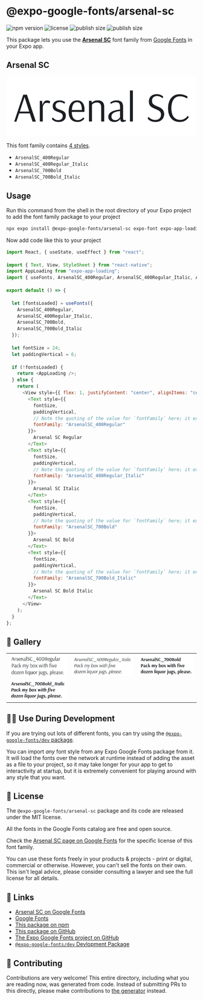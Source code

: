 # @expo-google-fonts/arsenal-sc

![npm version](https://flat.badgen.net/npm/v/@expo-google-fonts/arsenal-sc)
![license](https://flat.badgen.net/github/license/expo/google-fonts)
![publish size](https://flat.badgen.net/packagephobia/install/@expo-google-fonts/arsenal-sc)
![publish size](https://flat.badgen.net/packagephobia/publish/@expo-google-fonts/arsenal-sc)

This package lets you use the [**Arsenal SC**](https://fonts.google.com/specimen/Arsenal+SC) font family from [Google Fonts](https://fonts.google.com/) in your Expo app.

## Arsenal SC

![Arsenal SC](./font-family.png)

This font family contains [4 styles](#-gallery).

- `ArsenalSC_400Regular`
- `ArsenalSC_400Regular_Italic`
- `ArsenalSC_700Bold`
- `ArsenalSC_700Bold_Italic`

## Usage

Run this command from the shell in the root directory of your Expo project to add the font family package to your project

```sh
npx expo install @expo-google-fonts/arsenal-sc expo-font expo-app-loading
```

Now add code like this to your project

```js
import React, { useState, useEffect } from "react";

import { Text, View, StyleSheet } from "react-native";
import AppLoading from "expo-app-loading";
import { useFonts, ArsenalSC_400Regular, ArsenalSC_400Regular_Italic, ArsenalSC_700Bold, ArsenalSC_700Bold_Italic } from '@expo-google-fonts/arsenal-sc';

export default () => {

  let [fontsLoaded] = useFonts({
    ArsenalSC_400Regular, 
    ArsenalSC_400Regular_Italic, 
    ArsenalSC_700Bold, 
    ArsenalSC_700Bold_Italic
  });

  let fontSize = 24;
  let paddingVertical = 6;

  if (!fontsLoaded) {
    return <AppLoading />;
  } else {
    return (
      <View style={{ flex: 1, justifyContent: "center", alignItems: "center" }}>
        <Text style={{
          fontSize,
          paddingVertical,
          // Note the quoting of the value for `fontFamily` here; it expects a string!
          fontFamily: "ArsenalSC_400Regular"
        }}>
          Arsenal SC Regular
        </Text>
        <Text style={{
          fontSize,
          paddingVertical,
          // Note the quoting of the value for `fontFamily` here; it expects a string!
          fontFamily: "ArsenalSC_400Regular_Italic"
        }}>
          Arsenal SC Italic
        </Text>
        <Text style={{
          fontSize,
          paddingVertical,
          // Note the quoting of the value for `fontFamily` here; it expects a string!
          fontFamily: "ArsenalSC_700Bold"
        }}>
          Arsenal SC Bold
        </Text>
        <Text style={{
          fontSize,
          paddingVertical,
          // Note the quoting of the value for `fontFamily` here; it expects a string!
          fontFamily: "ArsenalSC_700Bold_Italic"
        }}>
          Arsenal SC Bold Italic
        </Text>
      </View>
    );
  }
};
```

## 🔡 Gallery


||||
|-|-|-|
|![ArsenalSC_400Regular](./ArsenalSC_400Regular.ttf.png)|![ArsenalSC_400Regular_Italic](./ArsenalSC_400Regular_Italic.ttf.png)|![ArsenalSC_700Bold](./ArsenalSC_700Bold.ttf.png)||
|![ArsenalSC_700Bold_Italic](./ArsenalSC_700Bold_Italic.ttf.png)||||


## 👩‍💻 Use During Development

If you are trying out lots of different fonts, you can try using the [`@expo-google-fonts/dev` package](https://github.com/expo/google-fonts/tree/master/font-packages/dev#readme).

You can import _any_ font style from any Expo Google Fonts package from it. It will load the fonts over the network at runtime instead of adding the asset as a file to your project, so it may take longer for your app to get to interactivity at startup, but it is extremely convenient for playing around with any style that you want.


## 📖 License

The `@expo-google-fonts/arsenal-sc` package and its code are released under the MIT license.

All the fonts in the Google Fonts catalog are free and open source.

Check the [Arsenal SC page on Google Fonts](https://fonts.google.com/specimen/Arsenal+SC) for the specific license of this font family.

You can use these fonts freely in your products & projects - print or digital, commercial or otherwise. However, you can't sell the fonts on their own. This isn't legal advice, please consider consulting a lawyer and see the full license for all details.

## 🔗 Links

- [Arsenal SC on Google Fonts](https://fonts.google.com/specimen/Arsenal+SC)
- [Google Fonts](https://fonts.google.com/)
- [This package on npm](https://www.npmjs.com/package/@expo-google-fonts/arsenal-sc)
- [This package on GitHub](https://github.com/expo/google-fonts/tree/master/font-packages/arsenal-sc)
- [The Expo Google Fonts project on GitHub](https://github.com/expo/google-fonts)
- [`@expo-google-fonts/dev` Devlopment Package](https://github.com/expo/google-fonts/tree/master/font-packages/dev)

## 🤝 Contributing

Contributions are very welcome! This entire directory, including what you are reading now, was generated from code. Instead of submitting PRs to this directly, please make contributions to [the generator](https://github.com/expo/google-fonts/tree/master/packages/generator) instead.
